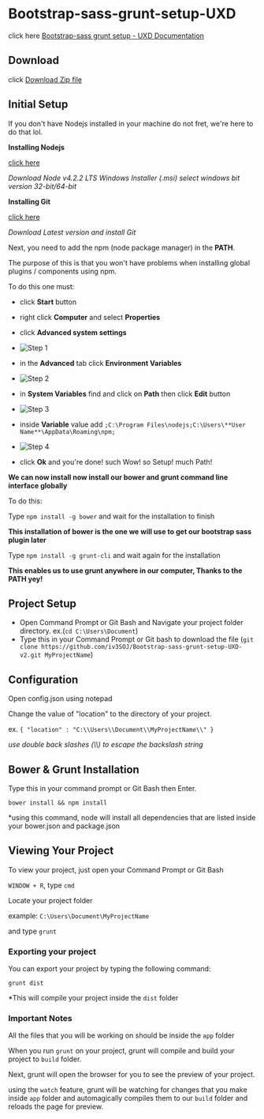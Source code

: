 # Bootstrap-sass-grunt-setup-UXD

click here  [Bootstrap-sass grunt setup - UXD Documentation](http://iv3soj.github.io/Bootstrap-sass-grunt-setup-UXD-v2/)


## Download

click [Download Zip file](https://github.com/iv3SOJ/Bootstrap-sass-grunt-setup-UXD/zipball/master)


## Initial Setup

If you don't have Nodejs installed in your machine do not fret, we're here to do that lol.

**Installing Nodejs**

[click here](http://nodejs.org/en/download/)

_Download Node v4.2.2 LTS Windows Installer (.msi) select windows bit version 32-bit/64-bit_

**Installing Git**

[click here](http://git-scm.com/downloads)

_Download Latest version and install Git_

Next, you need to add the npm (node package manager) in the **PATH**.

The purpose of this is that you won't have problems when installing global plugins / components using npm.

To do this one must:

* click **Start** button

* right click **Computer** and select **Properties**

* click **Advanced system settings**

* ![Step 1](http://s30.postimg.org/lx55z2zld/1st.jpg)

* in the **Advanced** tab click **Environment Variables**

* ![Step 2](http://s30.postimg.org/yyquoxnzl/2nd.jpg)

* in **System Variables** find and click on **Path** then click **Edit** button

* ![Step 3](http://s30.postimg.org/my5eo7gkx/3rd.jpg)

* inside **Variable** value add `;C:\Program Files\nodejs;C:\Users\**User Name**\AppData\Roaming\npm;`

* ![Step 4](http://s30.postimg.org/439nxsgj5/4th.jpg)

* click **Ok** and you're done! such Wow! so Setup! much Path!


**We can now install now install our bower and grunt command line interface globally**

To do this:

Type `npm install -g bower` and wait for the installation to finish

__This installation of bower is the one we will use to get our bootstrap sass plugin later__

Type  `npm install -g grunt-cli` and wait again for the installation

__This enables us to use grunt anywhere in our computer, Thanks to the **PATH** yey!__



## Project Setup

* Open Command Prompt or Git Bash and Navigate your project folder directory.  ex.(`cd C:\Users\Document`)
* Type this in your Command Prompt or Git bash to download the file (`git clone https://github.com/iv3SOJ/Bootstrap-sass-grunt-setup-UXD-v2.git MyProjectName`) 



## Configuration

Open config.json using notepad

Change the value of "location" to the directory of your project.

ex. `{ "location" : "C:\\Users\\Document\\MyProjectName\\" }`

*use double back slashes (\\\\) to escape the backslash string*


## Bower & Grunt Installation

Type this in your command prompt or Git Bash then Enter.

`bower install && npm install`

*using this command, node will install all dependencies that are listed inside your bower.json and package.json


## Viewing Your Project

To view your project, just open your Command Prompt or Git Bash

`WINDOW + R`, type `cmd`

Locate your project folder

example: `C:\Users\Document\MyProjectName`

and type `grunt`

### Exporting your project

You can export your project by typing the following command:

`grunt dist`

*This will compile your project inside the `dist` folder


### Important Notes

All the files that you will be working on should be inside the `app` folder

When you run `grunt` on your project, grunt will compile and build your project to `build` folder.

Next, grunt will open the browser for you to see the preview of your project.

using the `watch` feature, grunt will be watching for changes that you make inside `app` folder and automagically compiles them to our `build` folder and reloads the page for preview.